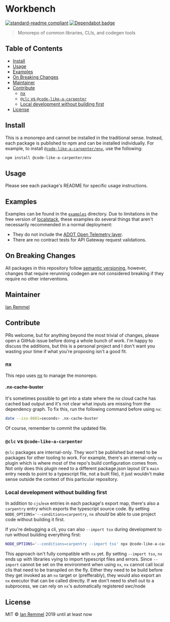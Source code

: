 # Workbench

[![standard-readme compliant](https://img.shields.io/badge/readme%20style-standard-brightgreen.svg?style=flat-square)](https://github.com/RichardLitt/standard-readme)
[![Dependabot badge](https://img.shields.io/badge/Dependabot-active-brightgreen.svg)](https://dependabot.com/)

> Monorepo of common libraries, CLIs, and codegen tools

## Table of Contents

<!-- toc -->

-   [Install](#install)
-   [Usage](#usage)
-   [Examples](#examples)
-   [On Breaking Changes](#on-breaking-changes)
-   [Maintainer](#maintainer)
-   [Contribute](#contribute)
    -   [nx](#nx)
    -   [`@clc` vs `@code-like-a-carpenter`](#clc-vs-code-like-a-carpenter)
    -   [Local development without building first](#local-development-without-building-first)
-   [License](#license)

<!-- tocstop -->

## Install

This is a monorepo and cannot be installed in the traditional sense. Instead,
each package is published to npm and can be installed individually. For example,
to install
[`@code-like-a-carpenter/env`](./packages/@code-like-a-carpenter/env), use the
following:

```sh
npm install @code-like-a-carpenter/env
```

## Usage

Please see each package's README for specific usage instructions.

## Examples

Examples can be found in the [`examples`](./examples) directory. Due to
limitations in the free version of [localstack](https://localstack.cloud/),
these examples do several things that aren't necessarily recommended in a normal
deployment:

-   They do not include the
    [ADOT Open Telemetry layer](https://aws-otel.github.io/docs/getting-started/lambda).
-   There are no contract tests for API Gateway request validations.

## On Breaking Changes

All packages in this repository follow
[semantic versioning](https://semver.org/), however, changes that require
rerunning codegen are not considered breaking if they require no other
interventions.

## Maintainer

[Ian Remmel](https://github.com/ianwremmel)

## Contribute

PRs welcome, but for anything beyond the most trivial of changes, please open a
GitHub issue before doing a whole bunch of work. I'm happy to discuss the
additions, but this is a personal project and I don't want you wasting your time
if what you're proposing isn't a good fit.

### nx

This repo uses [nx](https://nx.dev/) to manage the monorepo.

#### .nx-cache-buster

It's sometimes possible to get into a state where the nx cloud cache has cached
bad output and it's not clear what inputs are missing from the dependency graph.
To fix this, run the following command before using `nx`:

```sh
date --iso-8601=seconds> .nx-cache-buster
```

Of course, remember to commit the updated file.

### `@clc` vs `@code-like-a-carpenter`

`@clc` packages are internal-only. They won't be published but need to be
packages for other tooling to work. For example, there's an internal-only `nx`
plugin which is where most of the repo's build configuration comes from. Not
only does this plugin need to a different package.json layout (it's `main` entry
needs to point to a typescript file, not a built file), it just wouldn't make
sense outside the context of this particular repository.

### Local development without building first

In addition to `cjs`/`esm` entries in each package's export map, there's also a
`carpentry` entry which exports the typescript source code. By setting
`NODE_OPTIONS='--conditions=carpentry`, `nx` _should_ be able to use project
code without building it first.

If you're debugging a cli, you can also `--import tsx` during development to run
without building everything first:

```sh
NODE_OPTIONS='--conditions=carpentry --import tsx' npx @code-like-a-carpenter/cli
```

This approach isn't fully compatible with `nx` yet. By setting `--import tsx`,
`nx` ends up with libraries vying to import typescript files and errors. Since
`--import` cannot be set on the environment when using `nx`, `nx` cannot call
local clis that need to be transpiled on the fly. Either they need to be build
before they get invoked as an `nx` target or (prefferably), they would also
export an `nx` executor that can be called directly. If we don't need to shell
out to a subprocess, we can rely on `nx`'s automatically registered swc/node

## License

MIT &copy; [Ian Remmel](https://github.com/ianwremmel) 2019 until at least now

